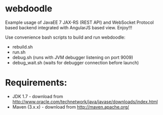 webdoodle
=========

Example usage of JavaEE 7 JAX-RS (REST API) and WebSocket Protocol based backend integrated with AngularJS based view. Enjoy!!!

Use convenience bash scripts to build and run webdoodle:
  - rebuild.sh
  - run.sh
  - debug.sh (runs with JVM debugger listening on port 9009)
  - debug_wait.sh (waits for debugger connection before launch)

Requirements:
=============
  - JDK 1.7 - download from http://www.oracle.com/technetwork/java/javase/downloads/index.html
  - Maven (3.x.x) - download from http://maven.apache.org/

